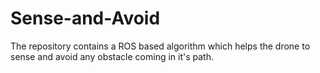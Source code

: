 # Sense-and-Avoid
The repository contains a ROS based algorithm which helps the drone to sense and avoid any obstacle coming in it's path.
